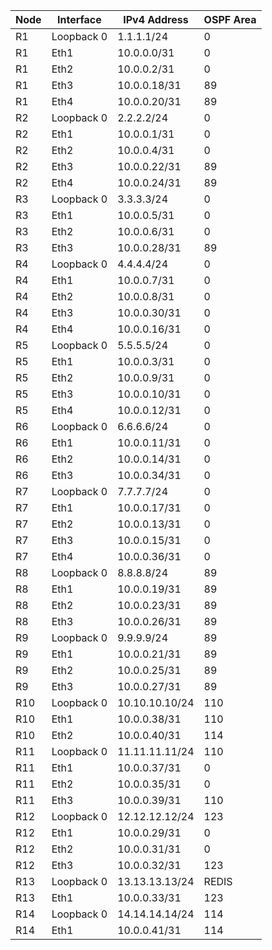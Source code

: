 | Node | Interface  | IPv4 Address   | OSPF Area |
| ---- | ---------- | -------------- | --------- |
| R1   | Loopback 0 | 1.1.1.1/24     | 0         |
| R1   | Eth1       | 10.0.0.0/31    | 0         |
| R1   | Eth2       | 10.0.0.2/31    | 0         |
| R1   | Eth3       | 10.0.0.18/31   | 89        |
| R1   | Eth4       | 10.0.0.20/31   | 89        |
| R2   | Loopback 0 | 2.2.2.2/24     | 0         |
| R2   | Eth1       | 10.0.0.1/31    | 0         |
| R2   | Eth2       | 10.0.0.4/31    | 0         |
| R2   | Eth3       | 10.0.0.22/31   | 89        |
| R2   | Eth4       | 10.0.0.24/31   | 89        |
| R3   | Loopback 0 | 3.3.3.3/24     | 0         |
| R3   | Eth1       | 10.0.0.5/31    | 0         |
| R3   | Eth2       | 10.0.0.6/31    | 0         |
| R3   | Eth3       | 10.0.0.28/31   | 89        |
| R4   | Loopback 0 | 4.4.4.4/24     | 0         |
| R4   | Eth1       | 10.0.0.7/31    | 0         |
| R4   | Eth2       | 10.0.0.8/31    | 0         |
| R4   | Eth3       | 10.0.0.30/31   | 0         |
| R4   | Eth4       | 10.0.0.16/31   | 0         |
| R5   | Loopback 0 | 5.5.5.5/24     | 0         |
| R5   | Eth1       | 10.0.0.3/31    | 0         |
| R5   | Eth2       | 10.0.0.9/31    | 0         |
| R5   | Eth3       | 10.0.0.10/31   | 0         |
| R5   | Eth4       | 10.0.0.12/31   | 0         |
| R6   | Loopback 0 | 6.6.6.6/24     | 0         |
| R6   | Eth1       | 10.0.0.11/31   | 0         |
| R6   | Eth2       | 10.0.0.14/31   | 0         |
| R6   | Eth3       | 10.0.0.34/31   | 0         |
| R7   | Loopback 0 | 7.7.7.7/24     | 0         |
| R7   | Eth1       | 10.0.0.17/31   | 0         |
| R7   | Eth2       | 10.0.0.13/31   | 0         |
| R7   | Eth3       | 10.0.0.15/31   | 0         |
| R7   | Eth4       | 10.0.0.36/31   | 0         |
| R8   | Loopback 0 | 8.8.8.8/24     | 89        |
| R8   | Eth1       | 10.0.0.19/31   | 89        |
| R8   | Eth2       | 10.0.0.23/31   | 89        |
| R8   | Eth3       | 10.0.0.26/31   | 89        |
| R9   | Loopback 0 | 9.9.9.9/24     | 89        |
| R9   | Eth1       | 10.0.0.21/31   | 89        |
| R9   | Eth2       | 10.0.0.25/31   | 89        |
| R9   | Eth3       | 10.0.0.27/31   | 89        |
| R10  | Loopback 0 | 10.10.10.10/24 | 110       |
| R10  | Eth1       | 10.0.0.38/31   | 110       |
| R10  | Eth2       | 10.0.0.40/31   | 114       |
| R11  | Loopback 0 | 11.11.11.11/24 | 110       |
| R11  | Eth1       | 10.0.0.37/31   | 0         |
| R11  | Eth2       | 10.0.0.35/31   | 0         |
| R11  | Eth3       | 10.0.0.39/31   | 110       |
| R12  | Loopback 0 | 12.12.12.12/24 | 123       |
| R12  | Eth1       | 10.0.0.29/31   | 0         |
| R12  | Eth2       | 10.0.0.31/31   | 0         |
| R12  | Eth3       | 10.0.0.32/31   | 123       |
| R13  | Loopback 0 | 13.13.13.13/24 | REDIS     |
| R13  | Eth1       | 10.0.0.33/31   | 123       |
| R14  | Loopback 0 | 14.14.14.14/24 | 114       |
| R14  | Eth1       | 10.0.0.41/31   | 114       |

